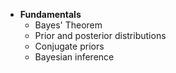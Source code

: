 - **Fundamentals**
  - Bayes' Theorem
  - Prior and posterior distributions
  - Conjugate priors
  - Bayesian inference

